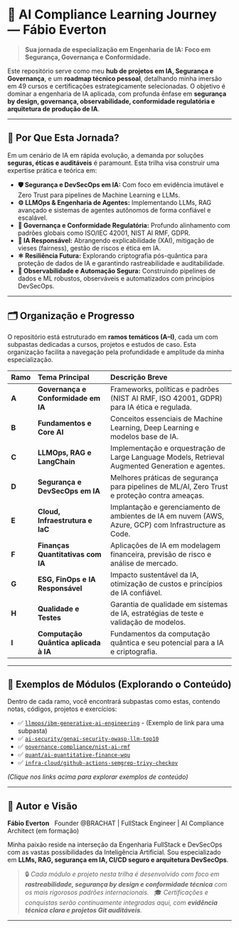 # 🧠 AI Compliance Learning Journey — Fábio Everton

> **Sua jornada de especialização em Engenharia de IA: Foco em Segurança, Governança e Conformidade.**

Este repositório serve como meu **hub de projetos em IA, Segurança e Governança**, e um **roadmap técnico pessoal**, detalhando minha imersão em 49 cursos e certificações estrategicamente selecionadas. O objetivo é dominar a engenharia de IA aplicada, com profunda ênfase em **segurança by design, governança, observabilidade, conformidade regulatória e arquitetura de produção de IA**.

---

## 🎯 Por Que Esta Jornada?

Em um cenário de IA em rápida evolução, a demanda por soluções **seguras, éticas e auditáveis** é paramount. Esta trilha visa construir uma expertise prática e teórica em:

* **🛡️ Segurança e DevSecOps em IA:** Com foco em evidência imutável e Zero Trust para pipelines de Machine Learning e LLMs.
* **⚙️ LLMOps & Engenharia de Agentes:** Implementando LLMs, RAG avançado e sistemas de agentes autônomos de forma confiável e escalável.
* **🧾 Governança e Conformidade Regulatória:** Profundo alinhamento com padrões globais como ISO/IEC 42001, NIST AI RMF, GDPR.
* **🧠 IA Responsável:** Abrangendo explicabilidade (XAI), mitigação de vieses (fairness), gestão de riscos e ética em IA.
* **⚛️ Resiliência Futura:** Explorando criptografia pós-quântica para proteção de dados de IA e garantindo rastreabilidade e auditabilidade.
* **🧬 Observabilidade e Automação Segura:** Construindo pipelines de dados e ML robustos, observáveis e automatizados com princípios DevSecOps.

---

## 🗂 Organização e Progresso

O repositório está estruturado em **ramos temáticos (A–I)**, cada um com subpastas dedicadas a cursos, projetos e estudos de caso. Esta organização facilita a navegação pela profundidade e amplitude da minha especialização.

| Ramo | Tema Principal | Descrição Breve |
| :--- | :------------- | :-------------- |
| **A** | **Governança e Conformidade em IA** | Frameworks, políticas e padrões (NIST AI RMF, ISO 42001, GDPR) para IA ética e regulada. |
| **B** | **Fundamentos e Core AI** | Conceitos essenciais de Machine Learning, Deep Learning e modelos base de IA. |
| **C** | **LLMOps, RAG e LangChain** | Implementação e orquestração de Large Language Models, Retrieval Augmented Generation e agentes. |
| **D** | **Segurança e DevSecOps em IA** | Melhores práticas de segurança para pipelines de ML/AI, Zero Trust e proteção contra ameaças. |
| **E** | **Cloud, Infraestrutura e IaC** | Implantação e gerenciamento de ambientes de IA em nuvem (AWS, Azure, GCP) com Infrastructure as Code. |
| **F** | **Finanças Quantitativas com IA** | Aplicações de IA em modelagem financeira, previsão de risco e análise de mercado. |
| **G** | **ESG, FinOps e IA Responsável** | Impacto sustentável da IA, otimização de custos e princípios de IA confiável. |
| **H** | **Qualidade e Testes** | Garantia de qualidade em sistemas de IA, estratégias de teste e validação de modelos. |
| **I** | **Computação Quântica aplicada à IA** | Fundamentos da computação quântica e seu potencial para a IA e criptografia. |

---

## 🧩 Exemplos de Módulos (Explorando o Conteúdo)

Dentro de cada ramo, você encontrará subpastas como estas, contendo notas, códigos, projetos e exercícios:

* ✅ [`llmops/ibm-generative-ai-engineering`](https://github.com/fabiobeverton/ai-compliance-learning-journey/tree/main/llmops/ibm-generative-ai-engineering) - (Exemplo de link para uma subpasta)
* ✅ [`ai-security/genai-security-owasp-llm-top10`](https://github.com/fabiobeverton/ai-compliance-learning-journey/tree/main/ai-security/genai-security-owasp-llm-top10)
* ✅ [`governance-compliance/nist-ai-rmf`](https://github.com/fabiobeverton/ai-compliance-learning-journey/tree/main/governance-compliance/nist-ai-rmf)
* ✅ [`quant/ai-quantitative-finance-wqu`](https://github.com/fabiobeverton/ai-compliance-learning-journey/tree/main/quant/ai-quantitative-finance-wqu)
* ✅ [`infra-cloud/github-actions-semgrep-trivy-checkov`](https://github.com/fabiobeverton/ai-compliance-learning-journey/tree/main/infra-cloud/github-actions-semgrep-trivy-checkov)

*(Clique nos links acima para explorar exemplos de conteúdo)*

---

## 📌 Autor e Visão

**Fábio Everton**  
Founder @BRACHAT | FullStack Engineer | AI Compliance Architect (em formação)

Minha paixão reside na interseção da Engenharia FullStack e DevSecOps com as vastas possibilidades da Inteligência Artificial. Sou especializado em **LLMs, RAG, segurança em IA, CI/CD seguro e arquitetura DevSecOps**.

> 🔒 *Cada módulo e projeto nesta trilha é desenvolvido com foco em **rastreabilidade, segurança by design e conformidade técnica** com os mais rigorosos padrões internacionais.*  
> 🎓 *Certificações e conquistas serão continuamente integradas aqui, com **evidência técnica clara e projetos Git auditáveis**.*

---

